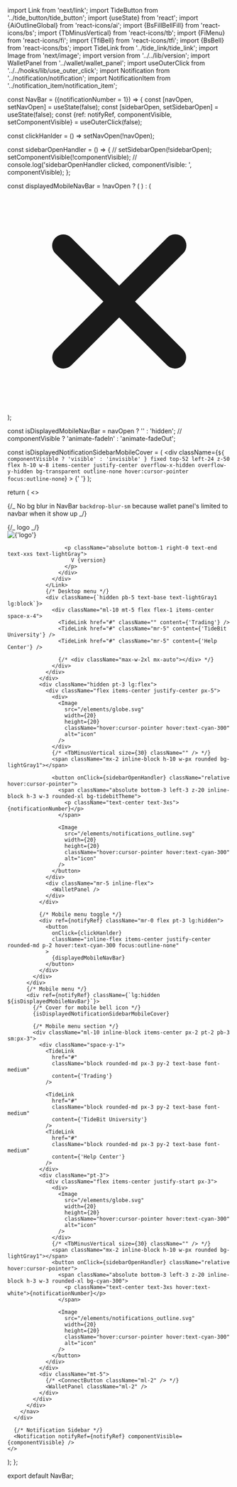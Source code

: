 import Link from 'next/link'; import TideButton from '../tide_button/tide_button'; import {useState}
from 'react'; import {AiOutlineGlobal} from 'react-icons/ai'; import {BsFillBellFill} from
'react-icons/bs'; import {TbMinusVertical} from 'react-icons/tb'; import {FiMenu} from
'react-icons/fi'; import {TfiBell} from 'react-icons/tfi'; import {BsBell} from 'react-icons/bs';
import TideLink from '../tide_link/tide_link'; import Image from 'next/image'; import version from
'../../lib/version'; import WalletPanel from '../wallet/wallet_panel'; import useOuterClick from
'../../hooks/lib/use_outer_click'; import Notification from '../notification/notification'; import
NotificationItem from '../notification_item/notification_item';

const NavBar = ({notificationNumber = 1}) => { const [navOpen, setNavOpen] = useState(false); const
[sidebarOpen, setSidebarOpen] = useState(false); const {ref: notifyRef, componentVisible,
setComponentVisible} = useOuterClick(false);

const clickHanlder = () => setNavOpen(!navOpen);

const sidebarOpenHandler = () => { // setSidebarOpen(!sidebarOpen);
setComponentVisible(!componentVisible); // console.log('sidebarOpenHandler clicked,
componentVisible: ', componentVisible); };

const displayedMobileNavBar = !navOpen ? ( <FiMenu size={30} className="" /> ) : ( <svg
      xmlns="http://www.w3.org/2000/svg"
      className="h-6 w-6 text-white hover:text-cyan-300"
      viewBox="0 0 20 20"
      fill="currentColor"
    > <path
        fillRule="evenodd"
        d="M4.293 4.293a1 1 0 011.414 0L10 8.586l4.293-4.293a1 1 0 111.414 1.414L11.414 10l4.293 4.293a1 1 0 01-1.414 1.414L10 11.414l-4.293 4.293a1 1 0 01-1.414-1.414L8.586 10 4.293 5.707a1 1 0 010-1.414z"
        clipRule="evenodd"
      /> </svg> );

const isDisplayedMobileNavBar = navOpen ? '' : 'hidden'; // componentVisible ? 'animate-fadeIn' :
'animate-fadeOut';

const isDisplayedNotificationSidebarMobileCover = ( <div
className={`${ componentVisible ? 'visible' : 'invisible' } fixed top-52 left-24 z-50 flex h-10 w-8 items-center justify-center overflow-x-hidden overflow-y-hidden bg-transparent outline-none hover:cursor-pointer focus:outline-none`} >
{' '} </div> );

return ( <> <div className="w-full bg-black"> {/_ No bg blur in NavBar `backdrop-blur-sm` because
wallet panel's limited to navbar when it show up _/}
<nav className="container fixed inset-x-0 z-40 mx-auto max-w-full bg-black/100 pb-1 text-white">
<div className="mx-auto max-w-full px-8"> <div className="flex h-16 items-center justify-between">
<div className="flex items-center"> {/_ logo _/} <Link className="shrink-0  pt-5" href="/">
<div className="inline-flex items-center hover:cursor-pointer hover:text-cyan-300 hover:opacity-100">
<div className="relative h-55px w-150px flex-col justify-center hover:cursor-pointer hover:opacity-80">
<Image className="" src={'/elements/nav_logo.svg'} height={50} width={150} alt={'logo'} />

                      <p className="absolute bottom-1 right-0 text-end text-xxs text-lightGray">
                        V {version}
                      </p>
                    </div>
                  </div>
                </Link>
                {/* Desktop menu */}
                <div className={`hidden pb-5 text-base text-lightGray1 lg:block`}>
                  <div className="ml-10 mt-5 flex flex-1 items-center space-x-4">
                    <TideLink href="#" className="" content={'Trading'} />
                    <TideLink href="#" className="mr-5" content={'TideBit University'} />
                    <TideLink href="#" className="mr-5" content={'Help Center'} />

                    {/* <div className="max-w-2xl mx-auto"></div> */}
                  </div>
                </div>
              </div>
              <div className="hidden pt-3 lg:flex">
                <div className="flex items-center justify-center px-5">
                  <div>
                    <Image
                      src="/elements/globe.svg"
                      width={20}
                      height={20}
                      className="hover:cursor-pointer hover:text-cyan-300"
                      alt="icon"
                    />
                  </div>
                  {/* <TbMinusVertical size={30} className="" /> */}
                  <span className="mx-2 inline-block h-10 w-px rounded bg-lightGray1"></span>

                  <button onClick={sidebarOpenHandler} className="relative hover:cursor-pointer">
                    <span className="absolute bottom-3 left-3 z-20 inline-block h-3 w-3 rounded-xl bg-tidebitTheme">
                      <p className="text-center text-3xs">{notificationNumber}</p>
                    </span>

                    <Image
                      src="/elements/notifications_outline.svg"
                      width={20}
                      height={20}
                      className="hover:cursor-pointer hover:text-cyan-300"
                      alt="icon"
                    />
                  </button>
                </div>
                <div className="mr-5 inline-flex">
                  <WalletPanel />
                </div>
              </div>

              {/* Mobile menu toggle */}
              <div ref={notifyRef} className="mr-0 flex pt-3 lg:hidden">
                <button
                  onClick={clickHanlder}
                  className="inline-flex items-center justify-center rounded-md p-2 hover:text-cyan-300 focus:outline-none"
                >
                  {displayedMobileNavBar}
                </button>
              </div>
            </div>
          </div>
          {/* Mobile menu */}
          <div ref={notifyRef} className={`lg:hidden ${isDisplayedMobileNavBar}`}>
            {/* Cover for mobile bell icon */}
            {isDisplayedNotificationSidebarMobileCover}

            {/* Mobile menu section */}
            <div className="ml-10 inline-block items-center px-2 pt-2 pb-3 sm:px-3">
              <div className="space-y-1">
                <TideLink
                  href="#"
                  className="block rounded-md px-3 py-2 text-base font-medium"
                  content={'Trading'}
                />

                <TideLink
                  href="#"
                  className="block rounded-md px-3 py-2 text-base font-medium"
                  content={'TideBit University'}
                />
                <TideLink
                  href="#"
                  className="block rounded-md px-3 py-2 text-base font-medium"
                  content={'Help Center'}
                />
              </div>
              <div className="pt-3">
                <div className="flex items-center justify-start px-3">
                  <div>
                    <Image
                      src="/elements/globe.svg"
                      width={20}
                      height={20}
                      className="hover:cursor-pointer hover:text-cyan-300"
                      alt="icon"
                    />
                  </div>
                  {/* <TbMinusVertical size={30} className="" /> */}
                  <span className="mx-2 inline-block h-10 w-px rounded bg-lightGray1"></span>
                  <button onClick={sidebarOpenHandler} className="relative hover:cursor-pointer">
                    <span className="absolute bottom-3 left-3 z-20 inline-block h-3 w-3 rounded-xl bg-cyan-300">
                      <p className="text-center text-3xs hover:text-white">{notificationNumber}</p>
                    </span>

                    <Image
                      src="/elements/notifications_outline.svg"
                      width={20}
                      height={20}
                      className="hover:cursor-pointer hover:text-cyan-300"
                      alt="icon"
                    />
                  </button>
                </div>
              </div>
              <div className="mt-5">
                {/* <ConnectButton className="ml-2" /> */}
                <WalletPanel className="ml-2" />
              </div>
            </div>
          </div>
        </nav>
      </div>

      {/* Notification Sidebar */}
      <Notification notifyRef={notifyRef} componentVisible={componentVisible} />
    </>

); };

export default NavBar;
